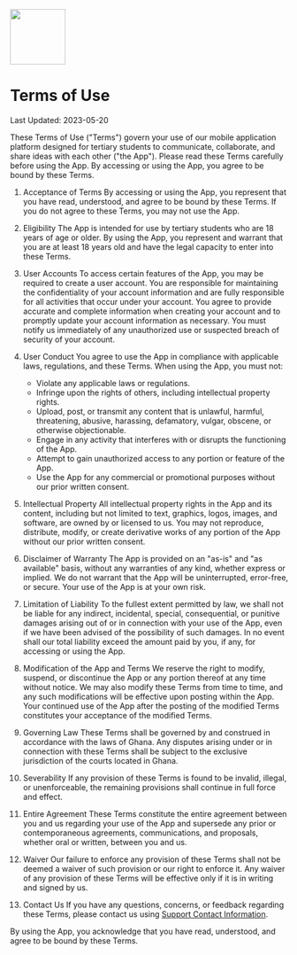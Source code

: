 <img src="../apps/mobile/assets/img/app_logo.png" width="100px" height="100px">

# Terms of Use

Last Updated: 2023-05-20

These Terms of Use ("Terms") govern your use of our mobile application platform designed for tertiary students to
communicate, collaborate, and share ideas with each other ("the App"). Please read these Terms carefully before using
the App. By accessing or using the App, you agree to be bound by these Terms.

1. Acceptance of Terms
   By accessing or using the App, you represent that you have read, understood, and agree to be bound by these Terms. If
   you do not agree to these Terms, you may not use the App.

2. Eligibility
   The App is intended for use by tertiary students who are 18 years of age or older. By using the App, you represent
   and warrant that you are at least 18 years old and have the legal capacity to enter into these Terms.

3. User Accounts
   To access certain features of the App, you may be required to create a user account. You are responsible for
   maintaining the confidentiality of your account information and are fully responsible for all activities that occur
   under your account. You agree to provide accurate and complete information when creating your account and to promptly
   update your account information as necessary. You must notify us immediately of any unauthorized use or suspected
   breach of security of your account.

4. User Conduct
   You agree to use the App in compliance with applicable laws, regulations, and these Terms. When using the App, you
   must not:

    - Violate any applicable laws or regulations.
    - Infringe upon the rights of others, including intellectual property rights.
    - Upload, post, or transmit any content that is unlawful, harmful, threatening, abusive, harassing, defamatory,
      vulgar,
      obscene, or otherwise objectionable.
    - Engage in any activity that interferes with or disrupts the functioning of the App.
    - Attempt to gain unauthorized access to any portion or feature of the App.
    - Use the App for any commercial or promotional purposes without our prior written consent.

5. Intellectual Property
   All intellectual property rights in the App and its content, including but not limited to text, graphics, logos,
   images, and software, are owned by or licensed to us. You may not reproduce, distribute, modify, or create derivative
   works of any portion of the App without our prior written consent.

6. Disclaimer of Warranty
   The App is provided on an "as-is" and "as available" basis, without any warranties of any kind, whether express or
   implied. We do not warrant that the App will be uninterrupted, error-free, or secure. Your use of the App is at your
   own risk.

7. Limitation of Liability
   To the fullest extent permitted by law, we shall not be liable for any indirect, incidental, special, consequential,
   or punitive damages arising out of or in connection with your use of the App, even if we have been advised of the
   possibility of such damages. In no event shall our total liability exceed the amount paid by you, if any, for
   accessing or using the App.

8. Modification of the App and Terms
   We reserve the right to modify, suspend, or discontinue the App or any portion thereof at any time without notice. We
   may also modify these Terms from time to time, and any such modifications will be effective upon posting within the
   App. Your continued use of the App after the posting of the modified Terms constitutes your acceptance of the
   modified Terms.

9. Governing Law
   These Terms shall be governed by and construed in accordance with the laws of Ghana. Any disputes arising
   under or in connection with these Terms shall be subject to the exclusive jurisdiction of the courts located
   in Ghana.

10. Severability
    If any provision of these Terms is found to be invalid, illegal, or unenforceable, the remaining provisions shall
    continue in full force and effect.

11. Entire Agreement
    These Terms constitute the entire agreement between you and us regarding your use of the App and supersede any prior
    or contemporaneous agreements, communications, and proposals, whether oral or written, between you and us.

12. Waiver
    Our failure to enforce any provision of these Terms shall not be deemed a waiver of such provision or our right to
    enforce it. Any waiver of any provision of these Terms will be effective only if it is in writing and signed by us.

13. Contact Us
    If you have any questions, concerns, or feedback regarding these Terms, please contact us using [Support Contact Information](mailto:qcodelabsllc@gmail.com).

By using the App, you acknowledge that you have read, understood, and agree to be bound by these Terms.